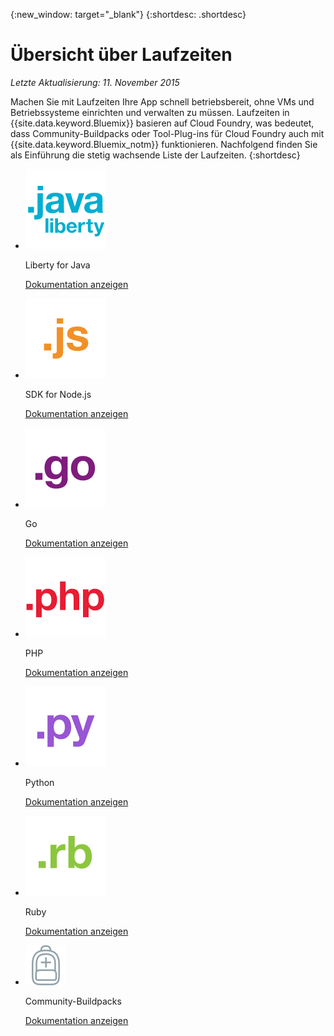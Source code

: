 {:new_window: target="_blank"}
{:shortdesc: .shortdesc}

# Übersicht über Laufzeiten
*Letzte Aktualisierung: 11. November 2015*

Machen Sie mit Laufzeiten Ihre App schnell betriebsbereit, ohne VMs und Betriebssysteme einrichten und verwalten zu müssen. Laufzeiten in {{site.data.keyword.Bluemix}} basieren auf Cloud Foundry, was bedeutet, dass Community-Buildpacks oder Tool-Plug-ins für Cloud Foundry auch mit {{site.data.keyword.Bluemix_notm}} funktionieren.
Nachfolgend finden Sie als Einführung die stetig wachsende Liste der Laufzeiten. {:shortdesc}

<ul class="runtimeIconList">
<li>
<p class="runtimeIcon"><img src="images/javaweb_featured.svg" alt="Java Liberty" /></p>
<p class="runtimeTitle">Liberty for Java</p>
<p class="runtimeLink"><a format="html" href="../starters/liberty/index.html" scope="peer">Dokumentation anzeigen</a></p>
</li>
<li>
<p class="runtimeIcon"><img src="images/node_featured.svg" alt="Node.js" /></p>
<p class="runtimeTitle">SDK for Node.js</p>
<p class="runtimeLink"><a format="html" href="../starters/nodejs/index.html" scope="peer">Dokumentation anzeigen</a></p>
</li>
<li>
<p class="runtimeIcon"><img src="images/go_featured.svg" alt="Go" /></p>
<p class="runtimeTitle">Go</p>
<p class="runtimeLink"><a format="html" href="../starters/go/index.html" scope="peer">Dokumentation anzeigen</a></p>
</li>
<li>
<p class="runtimeIcon"><img src="images/php_featured.svg" alt="PHP" /></p>
<p class="runtimeTitle">PHP</p>
<p class="runtimeLink"><a format="html" href="../starters/php/index.html" scope="peer">Dokumentation anzeigen</a></p>
</li>
<li>
<p class="runtimeIcon"><img src="images/python_featured.svg" alt="Python" /></p>
<p class="runtimeTitle">Python</p>
<p class="runtimeLink"><a format="html" href="../starters/python/index.html" scope="peer">Dokumentation anzeigen</a></p>
</li>
<li>
<p class="runtimeIcon"><img src="images/ruby_featured.svg" alt="Ruby" /></p>
<p class="runtimeTitle">Ruby</p>
<p class="runtimeLink"><a format="html" href="../starters/rails/index.html" scope="peer">Dokumentation anzeigen</a></p>
</li>
<li>
<p class="runtimeIcon"><img src="images/byod_featured.png" alt="Community-Buildpacks" /></p>
<p class="runtimeTitle">Community-Buildpacks</p>
<p class="runtimeLink"><a format="html" href="byob.html" scope="peer">Dokumentation anzeigen</a></p>
</li>
</ul>


